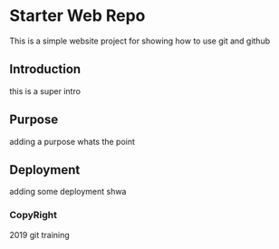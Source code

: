 # Starter Web Repo

This is a simple website project for showing how to use git and github

## Introduction

this is a super intro

## Purpose

adding a purpose
whats the point

## Deployment

adding some deployment shwa

### CopyRight

2019 git training